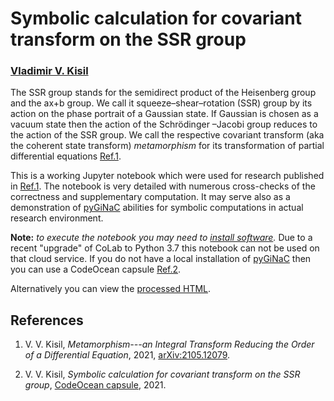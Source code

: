 # Symbolic calculation for covariant transform on the SSR group

### [Vladimir V. Kisil](http://www1.maths.leeds.ac.uk/~kisilv/)

The SSR group stands for the semidirect product of the Heisenberg group and the ax+b group. We call it squeeze–shear–rotation (SSR) group by its action on the phase portrait of a Gaussian state. If  Gaussian is chosen as a vacuum state then the action of the Schrödinger –Jacobi group reduces to the action of the SSR group. We call the respective covariant transform (aka the coherent state transform) *metamorphism* for its transformation of partial differential equations [Ref.1](#refKisil21c). 

This is a working Jupyter notebook which were used for research published in [Ref.1](#refKisil21c). The notebook is very detailed with numerous cross-checks of the correctness and supplementary computation. It may serve also as a demonstration of [pyGiNaC](#http://moebinv.sourceforge.net/pyGiNaC.html) abilities for symbolic computations in actual research environment. 

**Note:** *to execute the notebook you may need to [install software](https://colab.research.google.com/github/vvkisil/MoebInv-notebooks/blob/master/Introduction/Software_installation_GUI_integration.ipynb).* Due to a recent "upgrade" of CoLab to Python 3.7 this notebook can not be used on that cloud service. If you do not have a local installation of  [pyGiNaC](#http://moebinv.sourceforge.net/pyGiNaC.html) then you can use a CodeOcean capsule [Ref.2](#refKisil21b).

Alternatively you can view the [processed HTML](http://www1.maths.leeds.ac.uk/~kisilv/SSR-group-computations/ssr_group.html).

## References

   <a id="refKisil21c"></a>
1. V. V. Kisil, *Metamorphism---an Integral Transform Reducing the Order of a Differential Equation*, 2021, [arXiv:2105.12079](http://arxiv.org/abs/2105.12079).

   <a id="refKisil21b"></a>
2.  V. V. Kisil, *Symbolic calculation for covariant transform on the SSR group*, [CodeOcean capsule](https://codeocean.com/capsule/9494187/), 2021.


